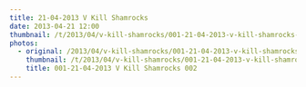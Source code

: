 ```yaml
---
title: 21-04-2013 V Kill Shamrocks
date: 2013-04-21 12:00
thumbnail: /t/2013/04/v-kill-shamrocks/001-21-04-2013-v-kill-shamrocks-002.jpg
photos:
  - original: /2013/04/v-kill-shamrocks/001-21-04-2013-v-kill-shamrocks-002.jpg
    thumbnail: /t/2013/04/v-kill-shamrocks/001-21-04-2013-v-kill-shamrocks-002.jpg
    title: 001-21-04-2013 V Kill Shamrocks 002
---
```

